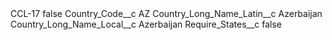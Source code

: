 <?xml version="1.0" encoding="UTF-8"?>
<CustomMetadata xmlns="http://soap.sforce.com/2006/04/metadata" xmlns:xsi="http://www.w3.org/2001/XMLSchema-instance" xmlns:xsd="http://www.w3.org/2001/XMLSchema">
    <label>CCL-17</label>
    <protected>false</protected>
    <values>
        <field>Country_Code__c</field>
        <value xsi:type="xsd:string">AZ</value>
    </values>
    <values>
        <field>Country_Long_Name_Latin__c</field>
        <value xsi:type="xsd:string">Azerbaijan</value>
    </values>
    <values>
        <field>Country_Long_Name_Local__c</field>
        <value xsi:type="xsd:string">Azerbaijan</value>
    </values>
    <values>
        <field>Require_States__c</field>
        <value xsi:type="xsd:boolean">false</value>
    </values>
</CustomMetadata>
